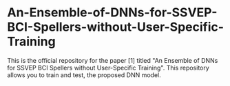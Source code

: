 # An-Ensemble-of-DNNs-for-SSVEP-BCI-Spellers-without-User-Specific-Training
This is the official repository for the paper [1] titled "An Ensemble of DNNs for SSVEP BCI Spellers without User-Specific Training". This repository allows you to train and test, the proposed DNN model.
